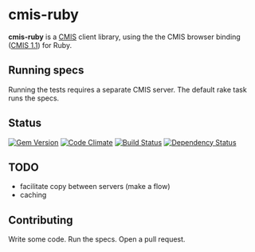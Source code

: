 # cmis-ruby

**cmis-ruby** is a [CMIS](http://chemistry.apache.org/project/cmis.html) client library, using the the CMIS browser binding ([CMIS 1.1](http://docs.oasis-open.org/cmis/CMIS/v1.1/CMIS-v1.1.html)) for Ruby.

## Running specs

Running the tests requires a separate CMIS server. The default rake task runs the specs.

## Status

[![Gem Version](https://badge.fury.io/rb/cmis-ruby.png)](http://badge.fury.io/rb/cmis-ruby)
[![Code Climate](https://codeclimate.com/github/UP-nxt/cmis-ruby.png)](https://codeclimate.com/github/UP-nxt/cmis-ruby)
[![Build Status](https://travis-ci.org/UP-nxt/cmis-ruby.png?branch=master)](https://travis-ci.org/UP-nxt/cmis-ruby)
[![Dependency Status](https://gemnasium.com/UP-nxt/cmis-ruby.png)](https://gemnasium.com/UP-nxt/cmis-ruby)

## TODO

* facilitate copy between servers (make a flow)
* caching

## Contributing

Write some code. Run the specs. Open a pull request.
